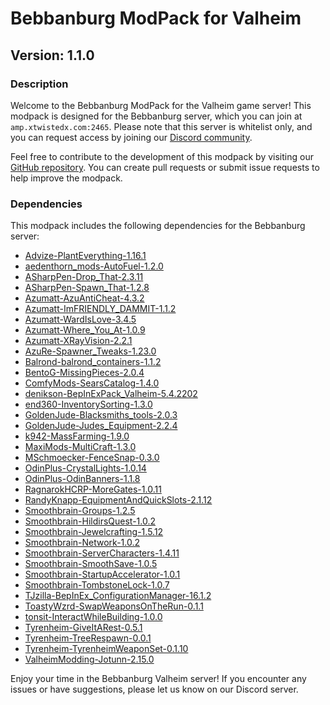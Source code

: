 # Bebbanburg ModPack for Valheim

## Version: 1.1.0

### Description

Welcome to the Bebbanburg ModPack for the Valheim game server! This modpack is designed for the Bebbanburg server, which you can join at `amp.xtwistedx.com:2465`. Please note that this server is whitelist only, and you can request access by joining our [Discord community](https://discord.gg/8UsCzQhCHY).

Feel free to contribute to the development of this modpack by visiting our [GitHub repository](https://github.com/mkaulfers/bebbanburg-valheim). You can create pull requests or submit issue requests to help improve the modpack.

### Dependencies

This modpack includes the following dependencies for the Bebbanburg server:
- [Advize-PlantEverything-1.16.1](#)
- [aedenthorn_mods-AutoFuel-1.2.0](#)
- [ASharpPen-Drop_That-2.3.11](#)
- [ASharpPen-Spawn_That-1.2.8](#)
- [Azumatt-AzuAntiCheat-4.3.2](#)
- [Azumatt-ImFRIENDLY_DAMMIT-1.1.2](#)
- [Azumatt-WardIsLove-3.4.5](#)
- [Azumatt-Where_You_At-1.0.9](#)
- [Azumatt-XRayVision-2.2.1](#)
- [AzuRe-Spawner_Tweaks-1.23.0](#)
- [Balrond-balrond_containers-1.1.2](#)
- [BentoG-MissingPieces-2.0.4](#)
- [ComfyMods-SearsCatalog-1.4.0](#)
- [denikson-BepInExPack_Valheim-5.4.2202](#)
- [end360-InventorySorting-1.3.0](#)
- [GoldenJude-Blacksmiths_tools-2.0.3](#)
- [GoldenJude-Judes_Equipment-2.2.4](#)
- [k942-MassFarming-1.9.0](#)
- [MaxiMods-MultiCraft-1.3.0](#)
- [MSchmoecker-FenceSnap-0.3.0](#)
- [OdinPlus-CrystalLights-1.0.14](#)
- [OdinPlus-OdinBanners-1.1.8](#)
- [RagnarokHCRP-MoreGates-1.0.11](#)
- [RandyKnapp-EquipmentAndQuickSlots-2.1.12](#)
- [Smoothbrain-Groups-1.2.5](#)
- [Smoothbrain-HildirsQuest-1.0.2](#)
- [Smoothbrain-Jewelcrafting-1.5.12](#)
- [Smoothbrain-Network-1.0.2](#)
- [Smoothbrain-ServerCharacters-1.4.11](#)
- [Smoothbrain-SmoothSave-1.0.5](#)
- [Smoothbrain-StartupAccelerator-1.0.1](#)
- [Smoothbrain-TombstoneLock-1.0.7](#)
- [TJzilla-BepInEx_ConfigurationManager-16.1.2](#)
- [ToastyWzrd-SwapWeaponsOnTheRun-0.1.1](#)
- [tonsit-InteractWhileBuilding-1.0.0](#)
- [Tyrenheim-GiveItARest-0.5.1](#)
- [Tyrenheim-TreeRespawn-0.0.1](#)
- [Tyrenheim-TyrenheimWeaponSet-0.1.10](#)
- [ValheimModding-Jotunn-2.15.0](#)

Enjoy your time in the Bebbanburg Valheim server! If you encounter any issues or have suggestions, please let us know on our Discord server.
